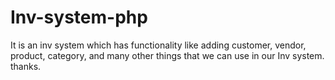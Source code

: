 # Inv-system-php
It is an inv system which has functionality like adding customer, vendor, product, category, and many other things that we can use in our  Inv system. thanks.
